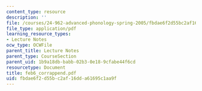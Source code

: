 ```yaml
---
content_type: resource
description: ''
file: /courses/24-962-advanced-phonology-spring-2005/fbdae6f2d55bc2af16dda61695c1aa9f_feb6_corrappend.pdf
file_type: application/pdf
learning_resource_types:
- Lecture Notes
ocw_type: OCWFile
parent_title: Lecture Notes
parent_type: CourseSection
parent_uid: 1b9a18db-babb-02b3-0e18-9cfabe44f6cd
resourcetype: Document
title: feb6_corrappend.pdf
uid: fbdae6f2-d55b-c2af-16dd-a61695c1aa9f
---
```

